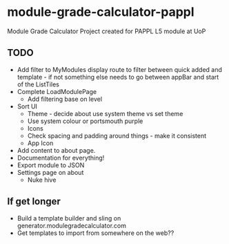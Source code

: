# module-grade-calculator-pappl
Module Grade Calculator Project created for PAPPL L5 module at UoP

## TODO
* Add filter to MyModules display route to filter between quick added and template - if not something else needs to go between appBar and start of the ListTiles
* Complete LoadModulePage
  * Add filtering base on level
* Sort UI
  * Theme - decide about use system theme vs set theme
  * Use system colour or portsmouth purple
  * Icons
  * Check spacing and padding around things - make it consistent
  * App Icon
* Add content to about page.
* Documentation for everything!
* Export module to JSON
* Settings page on about
  * Nuke hive

## If get longer
* Build a template builder and sling on generator.modulegradecalculator.com
* Get templates to import from somewhere on the web??